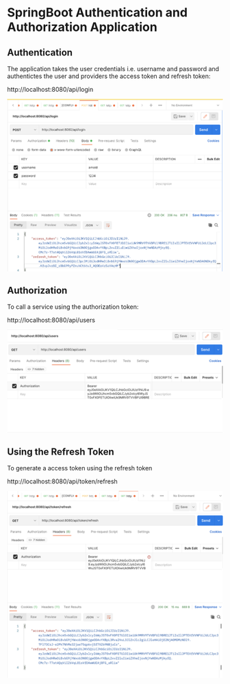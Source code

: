 # SpringBoot Authentication and Authorization Application

## Authentication

The application takes the user credentials i.e. username and password and authentictes the user and providers the access token and refresh token:

http://localhost:8080/api/login

![Authentication](images/Authentication.png)

## Authorization

To call a service using the authorization token:

http://localhost:8080/api/users

![Accessig Resource](images/AccessingResource.png)

## Using the Refresh Token

To generate a access token using the refresh token

http://localhost:8080/api/token/refresh

![Using Refresh Token](images/RefreshToken.png)

